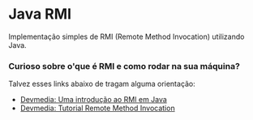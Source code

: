 # Java RMI
Implementação simples de RMI (Remote Method Invocation) utilizando Java.

### Curioso sobre o'que é RMI e como rodar na sua máquina?
Talvez esses links abaixo de tragam alguma orientação:
* [Devmedia: Uma introdução ao RMI em Java](https://www.devmedia.com.br/uma-introducao-ao-rmi-em-java/28681)
* [Devmedia: Tutorial Remote Method Invocation](https://www.devmedia.com.br/tutorial-rmi-remote-method-invocation/6442)
